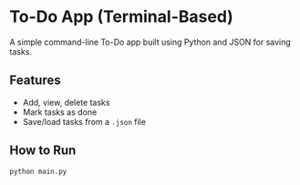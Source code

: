 #  To-Do App (Terminal-Based)

A simple command-line To-Do app built using Python and JSON for saving tasks.

##  Features
- Add, view, delete tasks
- Mark tasks as done
- Save/load tasks from a `.json` file

##  How to Run
```bash
python main.py
